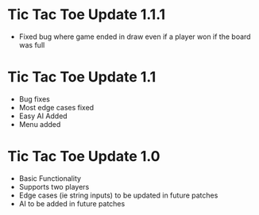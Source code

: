 # Tic Tac Toe Update 1.1.1
- Fixed bug where game ended in draw even if a player won if the board was full

# Tic Tac Toe Update 1.1
- Bug fixes
- Most edge cases fixed
- Easy AI Added
- Menu added

# Tic Tac Toe Update 1.0
- Basic Functionality
- Supports two players
- Edge cases (ie string inputs) to be updated in future patches
- AI to be added in future patches
